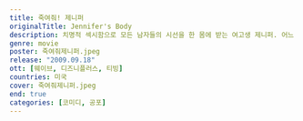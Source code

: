 ```yaml
---
title: 죽여줘! 제니퍼
originalTitle: Jennifer's Body
description: 치명적 섹시함으로 모든 남자들의 시선을 한 몸에 받는 여고생 제니퍼. 어느 날, 보이밴드의 공연을 보기 위해 절친 니디와 함께 클럽에 간 제니퍼는 보컬과 눈이 맞아 밴드를 따라 나선다. 하지만 그들은 제니퍼의 심장에 칼을 꽂으려 하는데... 바로, 그녀를 순결한 처녀로 오인한 밴드 멤버들이 그녀를 악마에게 바쳐 인기를 얻고자 했던 것! 그날 밤, 제니퍼는 온 몸이 피투성이가 된 채 집으로 돌아오고, 학교의 남학생들이 하나 둘 참혹한 시체로 발견되기 시작한다. 니디는 사건이 계속 될수록 점점 더 아름다워지는 제니퍼를 의심하면서 그녀의 비밀에 다가서는데...
genre: movie
poster: 죽여줘제니퍼.jpeg
release: "2009.09.18"
ott: [웨이브, 디즈니플러스, 티빙]
countries: 미국
cover: 죽여줘제니퍼.jpeg
end: true
categories: [코미디, 공포]
---
```


